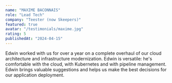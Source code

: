 ```yaml
---
name: "MAXIME BACONNAIS"
role: "Lead Tech"
company: "Teester (now Skeepers)"
featured: true
avatar: "/testimonials/maxime.jpg"
rating: 5
publishedAt: "2024-04-15"
---
```


Edwin worked with us for over a year on a complete overhaul of our cloud architecture and infrastructure modernization. Edwin is versatile: he's comfortable with the cloud, with Kubernetes and with pipeline management. Edwin brings valuable suggestions and helps us make the best decisions for our application deployment.